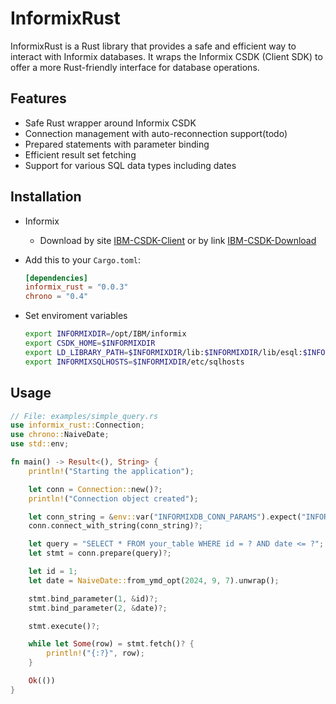 # InformixRust
InformixRust is a Rust library that provides a safe and efficient way to interact with Informix databases. It wraps the Informix CSDK (Client SDK) to offer a more Rust-friendly interface for database operations.

## Features

- Safe Rust wrapper around Informix CSDK
- Connection management with auto-reconnection support(todo)
- Prepared statements with parameter binding
- Efficient result set fetching
- Support for various SQL data types including dates

## Installation
- Informix
    - Download by site [IBM-CSDK-Client] or by link [IBM-CSDK-Download]
- Add this to your `Cargo.toml`:

    ```toml
    [dependencies]
    informix_rust = "0.0.3"
    chrono = "0.4"
    ```
- Set enviroment variables
    ```sh
    export INFORMIXDIR=/opt/IBM/informix
    export CSDK_HOME=$INFORMIXDIR
    export LD_LIBRARY_PATH=$INFORMIXDIR/lib:$INFORMIXDIR/lib/esql:$INFORMIXDIR/lib/cli
    export INFORMIXSQLHOSTS=$INFORMIXDIR/etc/sqlhosts
    ```

## Usage


```rs
// File: examples/simple_query.rs
use informix_rust::Connection;
use chrono::NaiveDate;
use std::env;

fn main() -> Result<(), String> {
    println!("Starting the application");

    let conn = Connection::new()?;
    println!("Connection object created");

    let conn_string = &env::var("INFORMIXDB_CONN_PARAMS").expect("INFORMIXDB_CONN_PARAMS must be set");
    conn.connect_with_string(conn_string)?;

    let query = "SELECT * FROM your_table WHERE id = ? AND date <= ?";
    let stmt = conn.prepare(query)?;

    let id = 1;
    let date = NaiveDate::from_ymd_opt(2024, 9, 7).unwrap();

    stmt.bind_parameter(1, &id)?;
    stmt.bind_parameter(2, &date)?;

    stmt.execute()?;

    while let Some(row) = stmt.fetch()? {
        println!("{:?}", row);
    }

    Ok(())
}
```

[IBM-CSDK-Client]: https://www.ibm.com/support/pages/informix-client-software-development-kit-client-sdk-and-informix-connect-system-requirements
[IBM-CSDK-Download]: https://ak-delivery04-mul.dhe.ibm.com/sar/CMA/IMA/09ybj/1/clientsdk.4.10.FC15.linux-x86_64.tar